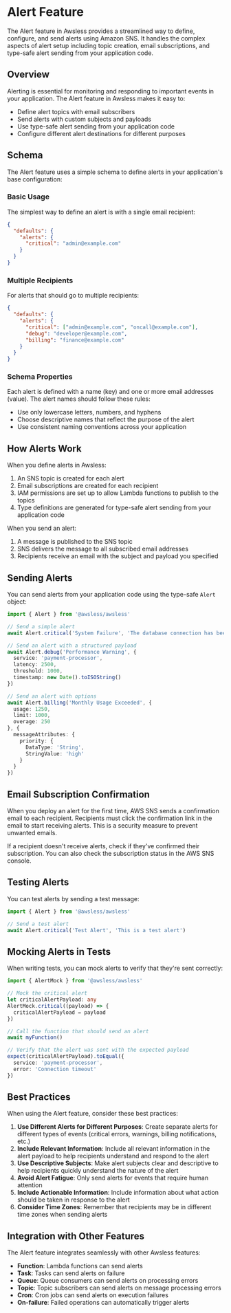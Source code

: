 # Alert Feature

The Alert feature in Awsless provides a streamlined way to define, configure, and send alerts using Amazon SNS. It handles the complex aspects of alert setup including topic creation, email subscriptions, and type-safe alert sending from your application code.

## Overview

Alerting is essential for monitoring and responding to important events in your application. The Alert feature in Awsless makes it easy to:

- Define alert topics with email subscribers
- Send alerts with custom subjects and payloads
- Use type-safe alert sending from your application code
- Configure different alert destinations for different purposes

## Schema

The Alert feature uses a simple schema to define alerts in your application's base configuration:

### Basic Usage

The simplest way to define an alert is with a single email recipient:

```json
{
  "defaults": {
    "alerts": {
      "critical": "admin@example.com"
    }
  }
}
```

### Multiple Recipients

For alerts that should go to multiple recipients:

```json
{
  "defaults": {
    "alerts": {
      "critical": ["admin@example.com", "oncall@example.com"],
      "debug": "developer@example.com",
      "billing": "finance@example.com"
    }
  }
}
```

### Schema Properties

Each alert is defined with a name (key) and one or more email addresses (value). The alert names should follow these rules:

- Use only lowercase letters, numbers, and hyphens
- Choose descriptive names that reflect the purpose of the alert
- Use consistent naming conventions across your application

## How Alerts Work

When you define alerts in Awsless:

1. An SNS topic is created for each alert
2. Email subscriptions are created for each recipient
3. IAM permissions are set up to allow Lambda functions to publish to the topics
4. Type definitions are generated for type-safe alert sending from your application code

When you send an alert:

1. A message is published to the SNS topic
2. SNS delivers the message to all subscribed email addresses
3. Recipients receive an email with the subject and payload you specified

## Sending Alerts

You can send alerts from your application code using the type-safe `Alert` object:

```typescript
import { Alert } from '@awsless/awsless'

// Send a simple alert
await Alert.critical('System Failure', 'The database connection has been lost')

// Send an alert with a structured payload
await Alert.debug('Performance Warning', {
  service: 'payment-processor',
  latency: 2500,
  threshold: 1000,
  timestamp: new Date().toISOString()
})

// Send an alert with options
await Alert.billing('Monthly Usage Exceeded', {
  usage: 1250,
  limit: 1000,
  overage: 250
}, {
  messageAttributes: {
    priority: {
      DataType: 'String',
      StringValue: 'high'
    }
  }
})
```

## Email Subscription Confirmation

When you deploy an alert for the first time, AWS SNS sends a confirmation email to each recipient. Recipients must click the confirmation link in the email to start receiving alerts. This is a security measure to prevent unwanted emails.

If a recipient doesn't receive alerts, check if they've confirmed their subscription. You can also check the subscription status in the AWS SNS console.

## Testing Alerts

You can test alerts by sending a test message:

```typescript
import { Alert } from '@awsless/awsless'

// Send a test alert
await Alert.critical('Test Alert', 'This is a test alert')
```

## Mocking Alerts in Tests

When writing tests, you can mock alerts to verify that they're sent correctly:

```typescript
import { AlertMock } from '@awsless/awsless'

// Mock the critical alert
let criticalAlertPayload: any
AlertMock.critical((payload) => {
  criticalAlertPayload = payload
})

// Call the function that should send an alert
await myFunction()

// Verify that the alert was sent with the expected payload
expect(criticalAlertPayload).toEqual({
  service: 'payment-processor',
  error: 'Connection timeout'
})
```

## Best Practices

When using the Alert feature, consider these best practices:

1. **Use Different Alerts for Different Purposes**: Create separate alerts for different types of events (critical errors, warnings, billing notifications, etc.)
2. **Include Relevant Information**: Include all relevant information in the alert payload to help recipients understand and respond to the alert
3. **Use Descriptive Subjects**: Make alert subjects clear and descriptive to help recipients quickly understand the nature of the alert
4. **Avoid Alert Fatigue**: Only send alerts for events that require human attention
5. **Include Actionable Information**: Include information about what action should be taken in response to the alert
6. **Consider Time Zones**: Remember that recipients may be in different time zones when sending alerts

## Integration with Other Features

The Alert feature integrates seamlessly with other Awsless features:

- **Function**: Lambda functions can send alerts
- **Task**: Tasks can send alerts on failure
- **Queue**: Queue consumers can send alerts on processing errors
- **Topic**: Topic subscribers can send alerts on message processing errors
- **Cron**: Cron jobs can send alerts on execution failures
- **On-failure**: Failed operations can automatically trigger alerts
